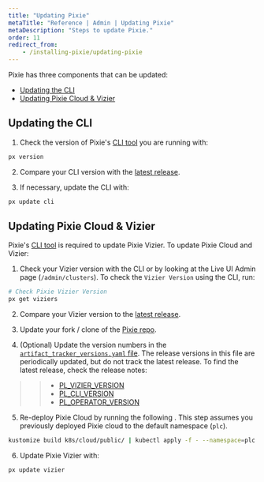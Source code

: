 ```yaml
---
title: "Updating Pixie"
metaTitle: "Reference | Admin | Updating Pixie"
metaDescription: "Steps to update Pixie."
order: 11
redirect_from:
    - /installing-pixie/updating-pixie
---
```


Pixie has three components that can be updated:

- [Updating the CLI](/reference/admin/updating-pixie/#updating-the-cli)
- [Updating Pixie Cloud & Vizier](/reference/admin/updating-pixie/#updating-pixie-cloud-and-vizier)

## Updating the CLI

1. Check the version of Pixie's [CLI tool](/installing-pixie/install-schemes/cli) you are running with:

```bash
px version
```

2. Compare your CLI version with the [latest release](/reference/admin/product-updates/#updating-pixie-cloud-and-vizier-pixie-cli).

3. If necessary, update the CLI with:

```bash
px update cli
```

## Updating Pixie Cloud & Vizier

Pixie's [CLI tool](/installing-pixie/install-schemes/cli) is required to update Pixie Vizier. To update Pixie Cloud and Vizier:

1. Check your Vizier version with the CLI or by looking at the Live UI Admin page (`/admin/clusters`). To check the `Vizier Version` using the CLI, run:

```bash
# Check Pixie Vizier Version
px get viziers
```

2. Compare your Vizier version to the [latest release](/reference/admin/product-updates/#pixie-platform).

3. Update your fork / clone of the [Pixie repo](https://github.com/pixie-io/pixie).

4. (Optional) Update the version numbers in the [`artifact_tracker_versions.yaml` file](https://github.com/pixie-io/pixie/blob/main/k8s/cloud/public/artifact_tracker_versions.yaml). The release versions in this file are periodically updated, but do not track the latest release. To find the latest release, check the release notes:

>> - [PL_VIZIER_VERSION](/reference/admin/product-updates/#pixie-platform)
>> - [PL_CLI_VERSION](/reference/admin/product-updates/#pixie-cli)
>> - [PL_OPERATOR_VERSION](/reference/admin/product-updates/#pixie-operator)

5. Re-deploy Pixie Cloud by running the following . This step assumes you previously deployed Pixie cloud to the default namespace (`plc`).

```bash
kustomize build k8s/cloud/public/ | kubectl apply -f - --namespace=plc
```

6. Update Pixie Vizier with:

```bash
px update vizier
```
